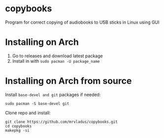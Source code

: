 # copybooks
Program for correct copying of audiobooks to USB sticks in Linux using GUI

# Installing on Arch
1. Go to releases and download latest package
2. Install in with ```sudo pacman -U package_name```

# Installing on Arch from source
Install ```base-devel and git``` packages if needed:
```
sudo pacman -S base-devel git
```
Clone repo and install:
```
git clone https://github.com/mrvladus/copybooks.git
cd copybooks
makepkg -si
```
